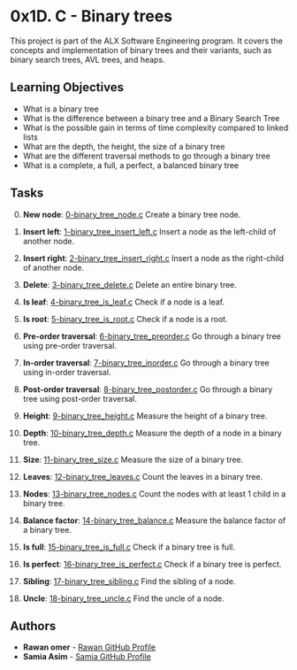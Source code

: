 # 0x1D. C - Binary trees

This project is part of the ALX Software Engineering program. It covers the concepts and implementation of binary trees and their variants, such as binary search trees, AVL trees, and heaps.

## Learning Objectives

- What is a binary tree
- What is the difference between a binary tree and a Binary Search Tree
- What is the possible gain in terms of time complexity compared to linked lists
- What are the depth, the height, the size of a binary tree
- What are the different traversal methods to go through a binary tree
- What is a complete, a full, a perfect, a balanced binary tree

## Tasks

0. **New node**: [0-binary_tree_node.c](https://github.com/Samia8Asim/binary_trees/blob/main/0-binary_tree_node.c)
Create a binary tree node.

1. **Insert left**: [1-binary_tree_insert_left.c](https://github.com/Samia8Asim/binary_trees/blob/main/1-binary_tree_insert_left.c)
Insert a node as the left-child of another node.

2. **Insert right**: [2-binary_tree_insert_right.c](https://github.com/Samia8Asim/binary_trees/blob/main/2-binary_tree_insert_right.c)
Insert a node as the right-child of another node.

3. **Delete**: [3-binary_tree_delete.c](https://github.com/Samia8Asim/binary_trees/blob/main/3-binary_tree_delete.c)
Delete an entire binary tree.

4. **Is leaf**: [4-binary_tree_is_leaf.c](https://github.com/Samia8Asim/binary_trees/blob/main/4-binary_tree_is_leaf.c)
Check if a node is a leaf.

5. **Is root**: [5-binary_tree_is_root.c](https://github.com/Samia8Asim/binary_trees/blob/main/5-binary_tree_is_root.c)
Check if a node is a root.

6. **Pre-order traversal**: [6-binary_tree_preorder.c](https://github.com/Samia8Asim/binary_trees/blob/main/6-binary_tree_preorder.c)
Go through a binary tree using pre-order traversal.

7. **In-order traversal**: [7-binary_tree_inorder.c](https://github.com/Samia8Asim/binary_trees/blob/main/7-binary_tree_inorder.c)
Go through a binary tree using in-order traversal.

8. **Post-order traversal**: [8-binary_tree_postorder.c](https://github.com/Samia8Asim/binary_trees/blob/main/8-binary_tree_postorder.c)
Go through a binary tree using post-order traversal.

9. **Height**: [9-binary_tree_height.c](https://github.com/Samia8Asim/binary_trees/blob/main/9-binary_tree_height.c)
Measure the height of a binary tree.

10. **Depth**: [10-binary_tree_depth.c](https://github.com/Samia8Asim/binary_trees/blob/main/10-binary_tree_depth.c)
Measure the depth of a node in a binary tree.

11. **Size**: [11-binary_tree_size.c](https://github.com/Samia8Asim/binary_trees/blob/main/11-binary_tree_size.c)
Measure the size of a binary tree.

12. **Leaves**: [12-binary_tree_leaves.c](https://github.com/Samia8Asim/binary_trees/blob/main/12-binary_tree_leaves.c)
Count the leaves in a binary tree.

13. **Nodes**: [13-binary_tree_nodes.c](https://github.com/Samia8Asim/binary_trees/blob/main/13-binary_tree_nodes.c)
Count the nodes with at least 1 child in a binary tree.

14. **Balance factor**: [14-binary_tree_balance.c](https://github.com/Samia8Asim/binary_trees/blob/main/14-binary_tree_balance.c)
Measure the balance factor of a binary tree.

15. **Is full**: [15-binary_tree_is_full.c](https://github.com/Samia8Asim/binary_trees/blob/main/15-binary_tree_is_full.c)
Check if a binary tree is full.

16. **Is perfect**: [16-binary_tree_is_perfect.c](https://github.com/Samia8Asim/binary_trees/blob/main/16-binary_tree_is_perfect.c)
Check if a binary tree is perfect.

17. **Sibling**: [17-binary_tree_sibling.c](https://github.com/Samia8Asim/binary_trees/blob/main/17-binary_tree_sibling.c)
Find the sibling of a node.

18. **Uncle**: [18-binary_tree_uncle.c](https://github.com/Samia8Asim/binary_trees/blob/main/18-binary_tree_uncle.c)
Find the uncle of a node.

## Authors

- **Rawan omer** - [Rawan GitHub Profile](https://github.com/rawan-omer)
- **Samia Asim** - [Samia GitHub Profile](https://github.com/Samia8Asim)
